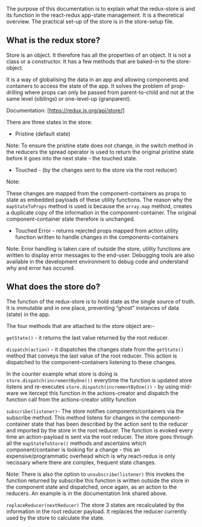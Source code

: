 The purpose of this documentation is to explain what the redux-store is and its function in the react-redux app-state management. It is a theoretical overview. The practical set-up of the store is in the store-setup file.

## What is the redux store?

Store is an object. It therefore has all the properties of an object. It is not a class or a constructor. It has a few methods that are baked-in to the store-object.

It is a way of globalising the data in an app and allowing components and containers to access the state of the app. It solves the problem of prop-drilling where props can only be passed from parent-to-child and not at the same level (siblings) or one-level-up (granparent).

Documentation: [https://redux.js.org/api/store/]

There are three states in the store:
- Pristine (default state)

Note: To ensure the pristine state does not change, in the switch method in the reducers the spread operator is used to return the original pristine state before it goes into the next state - the touched state.

- Touched  - (by the changes sent to the store via the root reducer)

Note:

These changes are mapped from the component-containers as props to state as embedded payloads of these utility functions. The reason why the ```mapStateToProps``` method is used is because the ```array.map``` method, creates a duplicate copy of the information in the component-container. The original component-container state therefore is unchanged. 

- Touched Error - returns rejected props mapped from action utility function written to handle changes in the components-containers

Note: Error handling is taken care of outside the store, utility functions are written to display error messages to the end-user. Debugging tools are also available in the development environment to debug code and understand why and error has occured.

## What does the store do?

The function of the redux-store is to hold state as the single source of truth. It is immutable and in one place, preventing “ghost” instances of data (state) in the app.

The four methods that are attached to the store object are:- 

```getState()``` - it returns the last value returned by the root reducer.

```dispatch(action)``` - it dispatches the changes state from the ```getState()``` method that conveys the last value of the root reducer. This action is dispatched to the component-containers listening to these changes.

In the counter example what store is doing is ```store.dispatch(incrementByOne())``` everytime the function is updated store listens and re-executes ```store.dispatch(incrementByOne())``` - by using mid-ware we itercept this function in the actions-creator and dispatch the function call from the actions-creator utility function

```subscribe(listener)```- The store notifies components/containers via the subscribe method. This method  listens for changes in the component-container state that has been described by the action sent to the reducer and imported by the store in the root reducer. The function is evoked every time an action-payload is sent via the root reducer. The store goes through all the ```mapStateToStore()``` methods and ascertains which component/container is looking for a change - this an expensive/programmatic overhead which is why react-redux is only necissary where there are complex, frequent state changes.

Note: There is also the option to ```unsubscribe(listener)``` this invokes the function returned by subscribe this function is written outside the store in the component state and dispatched, once again, as an action to the reducers. An example is in the documentation link shared above.

```replaceReducer(nextReducer)``` The store 3 states are recalculated by the information in the root reducer payload. It replaces the reducer currently used by the store to calculate the state. 
